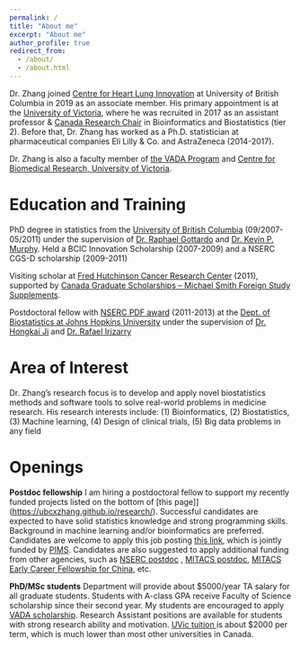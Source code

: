 ```yaml
---
permalink: /
title: "About me"
excerpt: "About me"
author_profile: true
redirect_from: 
  - /about/
  - /about.html
---
```


Dr. Zhang joined [Centre for Heart Lung Innovation](https://www.hli.ubc.ca/) at University of British Columbia in 2019 as an associate member. His primary appointment is at the [University of Victoria](https://www.uvic.ca/science/math-statistics/), where he was recruited in 2017 as an assistant professor & [Canada Research Chair](https://www.chairs-chaires.gc.ca/home-accueil-eng.aspx) in Bioinformatics and Biostatistics (tier 2). Before that, Dr. Zhang has worked as a Ph.D. statistician at pharmaceutical companies Eli Lilly & Co. and AstraZeneca (2014-2017).

Dr. Zhang is also a faculty member of [the VADA Program](http://vada.cs.umanitoba.ca/about-us/faculty/) and [Centre for Biomedical Research, University
of Victoria](https://www.uvic.ca/research/centres/biomedical/members/index.php).

Education and Training
======
PhD degree in statistics from the [University of British Columbia](https://www.stat.ubc.ca) (09/2007-05/2011) under the supervision of [Dr. Raphael Gottardo](https://www.fredhutch.org/en/labs/profiles/gottardo-raphael.html) and [Dr. Kevin P. Murphy](https://research.google.com/pubs/KevinMurphy.html). Held a BCIC Innovation Scholarship (2007-2009) and a NSERC CGS-D scholarship (2009-2011)

Visiting scholar at [Fred Hutchinson Cancer Research Center](https://www.fredhutch.org/en.html) (2011), supported by [Canada Graduate Scholarships – Michael Smith Foreign Study Supplements](https://www.nserc-crsng.gc.ca/students-etudiants/pg-cs/cgsforeignstudy-bescetudeetranger_eng.asp).

Postdoctoral fellow with [NSERC PDF award](https://www.nserc-crsng.gc.ca/students-etudiants/pd-np/pdf-bp_eng.asp) (2011-2013) at the [Dept. of Biostatistics at Johns Hopkins University](https://www.jhsph.edu/departments/biostatistics/index.html) under the supervision of [Dr. Hongkai Ji](http://biostat.jhsph.edu/~hji/) and [Dr. Rafael Irizarry](https://statistics.fas.harvard.edu/people/rafael-irizarry)
 
Area of Interest
======
Dr. Zhang’s research focus is to develop and apply novel biostatistics methods and software tools to solve real-world problems in medicine research. His research interests include: (1) Bioinformatics, (2) Biostatistics, (3) Machine learning, (4) Design of clinical trials, (5) Big data problems in any field


Openings
======
**Postdoc fellowship** I am hiring a postdoctoral fellow to support my recently funded projects listed on the bottom of [this page]](https://ubcxzhang.github.io/research/). Successful candidates are expected to have solid statistics knowledge and strong programming skills. Background in machine learning and/or bioinformatics are preferred. Candidates are welcome to apply this job posting [this link](https://www.mathjobs.org/jobs/list/16369), which is jointly funded by [PIMS](https://www.pims.math.ca/scientific/postdoctoral). Candidates are also suggested to apply additional funding from other agencies, such as [NSERC postdoc](http://www.nserc-crsng.gc.ca/Students-Etudiants/PD-NP/PDF-BP_eng.asp) , [MITACS postdoc](https://www.mitacs.ca/en/programs/elevate), [MITACS Early Career Fellowship for China](https://www.mitacs.ca/en/programs/globalink/come-to-canada/early-career-fellowship-china), etc.   

**PhD/MSc students** Department will provide about $5000/year TA salary for all graduate students. Students with A-class GPA receive Faculty of Science scholarship since their second year. My students are encouraged to apply [VADA scholarship](http://vada.cs.umanitoba.ca/admissions/application-form/). Research Assistant positions are available for students with strong research ability and motivation. 
[UVic tuition ](https://www.uvic.ca/vpfo/accounting/assets/docs/tuition/tuition-schedule.pdf) is about $2000 per term, which is much lower than most other universities in Canada.          


